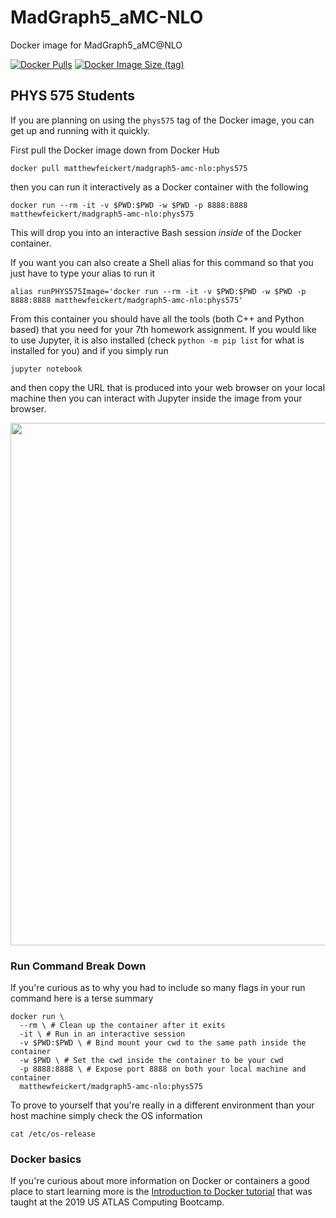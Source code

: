 # MadGraph5_aMC-NLO
Docker image for MadGraph5_aMC@NLO

[![Docker Pulls](https://img.shields.io/docker/pulls/matthewfeickert/madgraph5-amc-nlo)](https://hub.docker.com/r/matthewfeickert/madgraph5-amc-nlo)
[![Docker Image Size (tag)](https://img.shields.io/docker/image-size/matthewfeickert/madgraph5-amc-nlo/latest)](https://hub.docker.com/r/matthewfeickert/madgraph5-amc-nlo/tags?name=latest)

## PHYS 575 Students

If you are planning on using the `phys575` tag of the Docker image, you can get up and running with it quickly.

First pull the Docker image down from Docker Hub

```
docker pull matthewfeickert/madgraph5-amc-nlo:phys575
```

then you can run it interactively as a Docker container with the following

```
docker run --rm -it -v $PWD:$PWD -w $PWD -p 8888:8888 matthewfeickert/madgraph5-amc-nlo:phys575
```

This will drop you into an interactive Bash session _inside_ of the Docker container.

If you want you can also create a Shell alias for this command so that you just have to type your alias to run it

```
alias runPHYS575Image='docker run --rm -it -v $PWD:$PWD -w $PWD -p 8888:8888 matthewfeickert/madgraph5-amc-nlo:phys575'
```

From this container you should have all the tools (both C++ and Python based) that you need for your 7th homework assignment.
If you would like to use Jupyter, it is also installed (check `python -m pip list` for what is installed for you) and if you simply run

```
jupyter notebook
```

and then copy the URL that is produced into your web browser on your local machine then you can interact with Jupyter inside the image from your browser.

<a href="https://asciinema.org/a/314725"><img src="https://asciinema.org/a/314725.png" width="836"/></a>

### Run Command Break Down

If you're curious as to why you had to include so many flags in your run command here is a terse summary

```
docker run \
  --rm \ # Clean up the container after it exits
  -it \ # Run in an interactive session
  -v $PWD:$PWD \ # Bind mount your cwd to the same path inside the container
  -w $PWD \ # Set the cwd inside the container to be your cwd
  -p 8888:8888 \ # Expose port 8888 on both your local machine and container
  matthewfeickert/madgraph5-amc-nlo:phys575
```

To prove to yourself that you're really in a different environment than your host machine simply check the OS information

```
cat /etc/os-release
```

### Docker basics

If you're curious about more information on Docker or containers a good place to start learning more is the [Introduction to Docker tutorial](https://matthewfeickert.github.io/intro-to-docker/) that was taught at the 2019 US ATLAS Computing Bootcamp.
